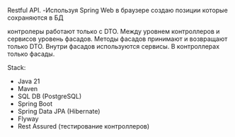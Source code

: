 Restful API.
-Используя Spring Web в браузере создаю позиции которые сохраняются в БД

контролеры работают только с  DTO.
Между уровнем контроллеров и сервисов уровень фасадов. 
Методы фасадов принимают и возвращают только DTO.
Внутри фасадов используются сервисы.
В контроллерах только фасады. 

Stack:
- Java 21
- Maven
- SQL DB (PostgreSQL)
- Spring Boot
- Spring Data JPA (Hibernate)
- Flyway
- Rest Assured (тестирование контроллеров)




